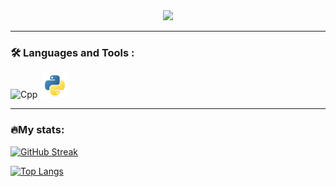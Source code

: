 <div id = "header" align = "center">
  <img src = "https://media1.giphy.com/media/v1.Y2lkPTc5MGI3NjExbmE2Z2Ixazk1M2k2dDU4eTRzcDZib3M5ZndxbHB3bW5lamk4eGVyaCZlcD12MV9pbnRlcm5hbF9naWZfYnlfaWQmY3Q9Zw/yvI7NjX9D8REJMTfQs/giphy.gif" width = "300"/>
</div>

---

### :hammer_and_wrench: Languages and Tools :

<div>
  <img src="https://github.com/heltonricardo/programming-language-icons/blob/master/svg-files/cpp.svg" title="Cpp" alt="Cpp" width="40" height="40"/>&nbsp;
  <img src="https://github.com/devicons/devicon/blob/master/icons/python/python-original.svg" title="Python" alt="Python" width="40" height="40"/>
</div>

---

###  🔥My stats:
[![GitHub Streak](https://streak-stats.demolab.com?user=SlyqeN&theme=dark&hide_border=true&border_radius=5&short_numbers=true)](https://git.io/streak-stats)

[![Top Langs](https://github-readme-stats.vercel.app/api/top-langs/?username=your-github-username&layout=compact&theme=vision-friendly-dark)](https://github.com/anuraghazra/github-readme-stats)


<!--
**SlyqeN/SlyqeN** is a ✨ _special_ ✨ repository because its `README.md` (this file) appears on your GitHub profile.

Here are some ideas to get you started:

- 🔭 I’m currently working on ...
- 🌱 I’m currently learning ...
- 👯 I’m looking to collaborate on ...
- 🤔 I’m looking for help with ...
- 💬 Ask me about ...
- 📫 How to reach me: ...
- 😄 Pronouns: ...
- ⚡ Fun fact: ...
-->

